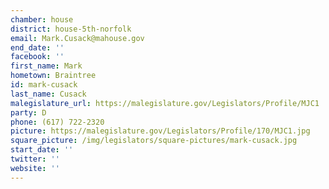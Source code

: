 ```yaml
---
chamber: house
district: house-5th-norfolk
email: Mark.Cusack@mahouse.gov
end_date: ''
facebook: ''
first_name: Mark
hometown: Braintree
id: mark-cusack
last_name: Cusack
malegislature_url: https://malegislature.gov/Legislators/Profile/MJC1
party: D
phone: (617) 722-2320
picture: https://malegislature.gov/Legislators/Profile/170/MJC1.jpg
square_picture: /img/legislators/square-pictures/mark-cusack.jpg
start_date: ''
twitter: ''
website: ''
---
```

